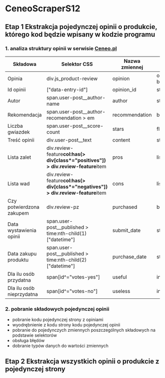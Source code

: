 # CeneoScraperS12

## Etap 1 Ekstrakcja pojedynczej opinii o produkcie, którego kod będzie wpisany w kodzie programu

### 1. analiza struktury opinii w serwisie [Ceneo.pl](https://www.ceneo.pl)

| Składowa                  | Selektor CSS                                                                      | Nazwa zmiennej | Typ danych             |
| ------------------------- | --------------------------------------------------------------------------------- | -------------- | ---------------------- |
| Opinia                    | div.js_product-review                                                             | opinion        | obiekt bs4.element.Tag |
| Id opinii                 | ["data-entry-id"]                                                                 | opinion_id     | str                    |
| Autor                     | span.user-post\_\_author-name                                                     | author         | str                    |
| Rekomendacja              | span.user-post\_\_author-recomendation > em                                       | recommendation | bool                   |
| Liczba gwiazdek           | span.user-post\_\_score-count                                                     | stars          | float                  |
| Treść opinii              | div.user-post\_\_text                                                             | content        | str                    |
| Lista zalet               | div.review-feature**col:has(> div[class*="positives"]) > div.review-feature**item | pros           | list                   |
| Lista wad                 | div.review-feature**col:has(> div[class*="negatives"]) > div.review-feature**item | cons           | list                   |
| Czy potwierdzona zakupem  | div.review-pz                                                                     | purchased      | bool                   |
| Data wystawienia opinii   | span.user-post\_\_published > time:nth-child(1)["datetime"]                       | submit_date    | str                    |
| Data zakupu produktu      | span.user-post\_\_published > time:nth-child(2)["datetime"]                       | purchase_date  | str                    |
| Dla ilu osób przydatna    | span[id^="votes-yes"]                                                             | useful         | int                    |
| Dla ilu osób nieprzydatna | span[id^="votes-no"]                                                              | useless        | int                    |

### 2. pobranie składowych pojedynczej opinii

- pobranie kodu pojedynczej strony z opiniami
- wyodrębnienie z kodu strony kodu pojedynczej opinii
- pobranie do pojedynczych zmiennych poszczególnych składowych na podstawie selektorów
- obsługa błędów
- dobranie typów danych do wartości zmiennych

## Etap 2 Ekstrakcja wszystkich opinii o produkcie z pojedynczej strony